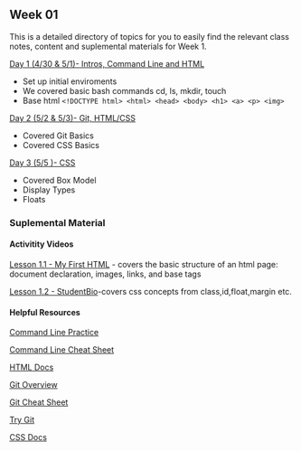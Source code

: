 ## Week 01
This is a detailed directory of topics for you to easily find the relevant class notes, content and suplemental materials for Week 1.


[Day 1 (4/30 & 5/1)- Intros, Command Line and HTML](01-Week/Day1)
- Set up initial enviroments
- We covered basic bash commands cd, ls, mkdir, touch
- Base html ```<!DOCTYPE html> <html> <head> <body> <h1> <a> <p> <img>```

[Day 2 (5/2 & 5/3)- Git, HTML/CSS](01-Week/Day2/)
- Covered Git Basics
- Covered CSS Basics

[Day 3 (5/5 )- CSS](01-Week/Day3/)
- Covered Box Model
- Display Types
- Floats

### Suplemental Material 

#### Activitity Videos
[Lesson 1.1 - My First HTML](https://www.youtube.com/watch?v=ieb6Svbc10E) - covers the basic structure of an html page: document declaration, images, links, and base tags

[Lesson 1.2 - StudentBio](https://www.youtube.com/watch?v=kMBinXTCrXI)-covers css concepts from class,id,float,margin etc.

#### Helpful Resources
[Command Line Practice](https://www.codecademy.com/courses/learn-the-command-line/lessons/navigation/exercises/your-first-command?action=resume_content_item)

[Command Line Cheat Sheet](Day1/command-line-cheat-sheet.png)

[HTML Docs](https://www.w3schools.com/html/default.asp)

[Git Overview](http://rogerdudler.github.io/git-guide/)

[Git Cheat Sheet](https://d33ypg4xwx0n86.cloudfront.net/direct?url=https%3A%2F%2Fzeroturnaround.com%2Fwp-content%2Fuploads%2F2016%2F02%2FGit-Cheat-Sheet-pdf-v2.png&resize=w1408)

[Try Git](https://try.github.io/levels/1/challenges/1)

[CSS Docs](https://www.w3schools.com/css/)



